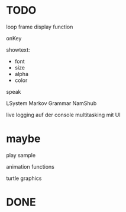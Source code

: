 #  TODO

loop frame display function

onKey

showtext:
* font
* size
* alpha
* color

speak

LSystem
Markov
Grammar
NamShub

live logging auf der console
multitasking mit UI


# maybe

play sample

animation functions

turtle graphics



# DONE

